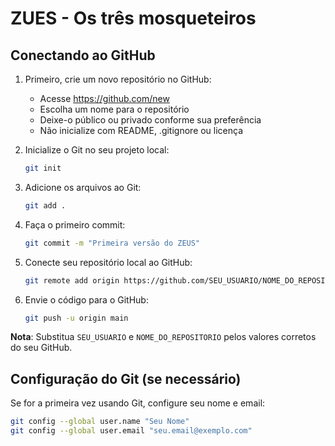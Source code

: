 # ZUES - Os três mosqueteiros

## Conectando ao GitHub

1. Primeiro, crie um novo repositório no GitHub:
   - Acesse https://github.com/new
   - Escolha um nome para o repositório
   - Deixe-o público ou privado conforme sua preferência
   - Não inicialize com README, .gitignore ou licença

2. Inicialize o Git no seu projeto local:
   ```bash
   git init
   ```

3. Adicione os arquivos ao Git:
   ```bash
   git add .
   ```

4. Faça o primeiro commit:
   ```bash
   git commit -m "Primeira versão do ZEUS"
   ```

5. Conecte seu repositório local ao GitHub:
   ```bash
   git remote add origin https://github.com/SEU_USUARIO/NOME_DO_REPOSITORIO.git
   ```

6. Envie o código para o GitHub:
   ```bash
   git push -u origin main
   ```

**Nota**: Substitua `SEU_USUARIO` e `NOME_DO_REPOSITORIO` pelos valores corretos do seu GitHub.

## Configuração do Git (se necessário)

Se for a primeira vez usando Git, configure seu nome e email:
```bash
git config --global user.name "Seu Nome"
git config --global user.email "seu.email@exemplo.com"
```